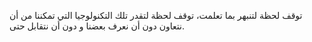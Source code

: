 توقف لحظة لتنبهر بما تعلمت، توقف لحظة لتقدر تلك التكنولوجيا التي تمكننا من أن نتعاون
 دون أن نعرف بعضنا و دون أن نتقابل حتى.
